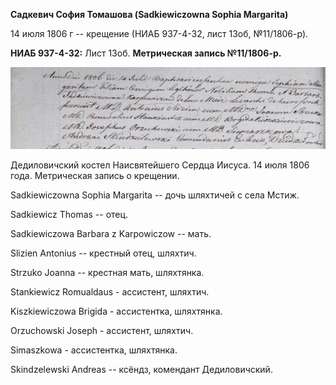 **Садкевич София Томашова (Sadkiewiczowna Sophia Margarita)**

14 июля 1806 г -- крещение (НИАБ 937-4-32, лист 13об, №11/1806-р).

**НИАБ 937-4-32:** Лист 13об. **Метрическая запись №11/1806-р.**

![](./media/8ce24cce9d02e44878446d9086145b63dc272f0a.png)

Дедиловичский костел Наисвятейшего Сердца Иисуса. 14 июля 1806 года.
Метрическая запись о крещении.

Sadkiewiczowna Sophia Margarita -- дочь шляхтичей с села Мстиж.

Sadkiewicz Thomas -- отец.

Sadkiewiczowa Barbara z Karpowiczow -- мать.

Slizien Antonius -- крестный отец, шляхтич.

Strzuko Joanna -- крестная мать, шляхтянка.

Stankiewicz Romualdaus - ассистент, шляхтич.

Kiszkiewiczowa Brigida - ассистентка, шляхтянка.

Orzuchowski Joseph - ассистент, шляхтич.

Simaszkowa - ассистентка, шляхтянка.

Skindzelewski Andreas -- ксёндз, комендант Дедиловичский.
